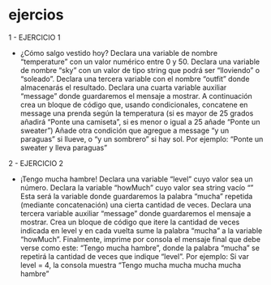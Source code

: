 # ejercios
1 - EJERCICIO 1

- ¿Cómo salgo vestido hoy?
Declara una variable de nombre “temperature” con un valor numérico entre 0 y 50.
Declara una variable de nombre “sky” con un valor de tipo string que podrá ser “lloviendo” o “soleado”.
Declara una tercera variable con el nombre “outfit” donde almacenarás el resultado.
Declara una cuarta variable auxiliar “message” donde guardaremos el mensaje a mostrar.
A continuación crea un bloque de código que, usando condicionales, concatene en message una prenda según la temperatura (si es mayor de 25 grados añadirá “Ponte una camiseta”, si es menor o igual a 25 añade “Ponte un sweater”)
Añade otra condición que agregue a message “y un paraguas” si llueve, o “y un sombrero” si hay sol.
Por ejemplo: “Ponte un sweater y lleva paraguas”

2 - EJERCICIO 2

- ¡Tengo mucha hambre!
  Declara una variable “level” cuyo valor sea un número.
Declara la variable “howMuch” cuyo valor sea string vacío “” Esta será la variable donde guardaremos la palabra “mucha” repetida (mediante concatenación) una cierta cantidad de veces.
Declara una tercera variable auxiliar “message” donde guardaremos el mensaje a mostrar.
Crea un bloque de código que itere la cantidad de veces indicada en level y en cada vuelta sume la palabra “mucha” a la variable “howMuch”. 
Finalmente, imprime por consola  el mensaje final que debe verse como este: “Tengo mucha hambre”, donde la palabra “mucha” se repetirá la cantidad de veces que indique “level”.
Por ejemplo: Si var level = 4, la consola muestra “Tengo mucha mucha mucha mucha hambre”
